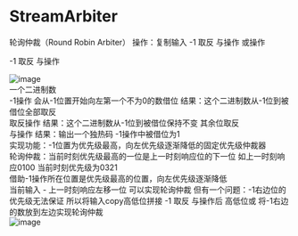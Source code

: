 # StreamArbiter
轮询仲裁（Round Robin Arbiter）
操作：复制输入  -1 取反 与操作 或操作

-1 取反 与操作

![image](https://github.com/15936866194/AxiCrossbar_Study/assets/143673576/90298bc4-1cce-471d-9650-fe9008db1c8e)  
一个二进制数    
-1操作 会从-1位置开始向左第一个不为0的数借位 结果：这个二进制数从-1位到被借位全部取反  
取反操作   结果：这个二进制数从-1位到被借位保持不变 其余位取反  
与操作     结果：输出一个独热码 -1操作中被借位为1    
实现功能：-1位置为优先级最高，向左优先级逐渐降低的固定优先级仲裁器  
轮询仲裁：当前时刻优先级最高的一位是上一时刻响应位的下一位  如上一时刻响应0100 当前时刻优先级为0321  
借助-1操作所在位置是优先级最高的位置，向左优先级逐渐降低  
当前输入 - 上一时刻响应左移一位  可以实现轮询仲裁 但有一个问题：-1右边位的优先级无法保证
所以将输入copy高低位拼接  -1 取反 与操作后 高低位或  将-1右边的数放到左边实现轮询仲裁  
![image](https://github.com/15936866194/AxiCrossbar_Study/assets/143673576/5cd39e2b-2ee9-4157-99d9-7ee197d56c03)  



